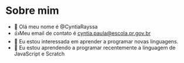 # Sobre mim
- 👋 Olá meu nome é @CyntiaRayssa
- :+1:Meu email de contato é cyntia.paula@escola.pr.gov.br
- 👀 Eu estou interessada em aprender a programar novas linguagens. 
- 🌱 Eu estou aprendendo a programar recentemente a linguagem de JavaScript e Scratch

